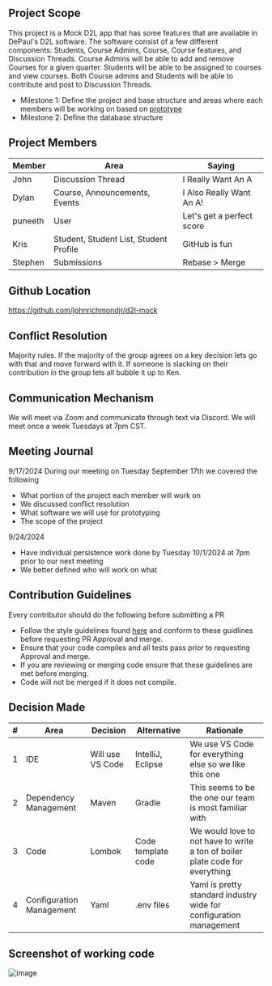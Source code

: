 ## Project Scope

This project is a Mock D2L app that has some features that are available in DePaul's D2L software. The software consist of a few different components: Students, Course Admins, Course, Course features, and Discussion Threads. Course Admins will be able to add and remove Courses for a given quarter. Students will be able to be assigned to courses and view courses. Both Course admins and Students will be able to contribute and post to Discussion Threads.

* Milestone 1: Define the project and base structure and areas where each members will be working on based on [prototype](https://app.moqups.com/OrQojpNkdxZkkrM2T6MAwr087SJ1ctHX/view/page/ad64222d5)
* Milestone 2: Define the database structure

## Project Members

| Member  | Area                                   | Saying                |
|---------|----------------------------------------|-----------------------|
| John    | Discussion Thread                      | I Really Want An A    |
| Dylan   | Course, Announcements, Events          |  I Also Really Want An A! 
| puneeth | User | Let's get a perfect score|
| Kris    | Student, Student List, Student Profile | GitHub is fun         |
| Stephen | Submissions                            | Rebase > Merge         |

## Github Location

https://github.com/johnrichmondjr/d2l-mock

## Conflict Resolution

Majority rules. If the majority of the group agrees on a key decision lets go with that and move forward with it. If someone is slacking on their contribution in the group lets all bubble it up to Ken.

## Communication Mechanism

We will meet via Zoom and communicate through text via Discord. We will meet once a week Tuesdays at 7pm CST.

## Meeting Journal

9/17/2024
During our meeting on Tuesday September 17th we covered the following
* What portion of the project each member will work on
* We discussed conflict resolution
* What software we will use for prototyping
* The scope of the project

9/24/2024
* Have individual persistence work done by Tuesday 10/1/2024 at 7pm prior to our next meeting
* We better defined who will work on what

## Contribution Guidelines
Every contributor should do the following before submitting a PR

* Follow the style guidelines found [here](https://google.github.io/styleguide/javaguide.html) and conform to these guidlines before requesting PR Approval and merge.
* Ensure that your code compiles and all tests pass prior to requesting Approval and merge.
* If you are reviewing or merging code ensure that these guidelines are met before merging.
* Code will not be merged if it does not compile.



## Decision Made
| # | Area  | Decision | Alternative | Rationale
| ----------- | ----------- | --- | --- |--- |
| 1 | IDE | Will use VS Code |IntelliJ, Eclipse | We use VS Code for everything else so we like this one
| 2 | Dependency Management  | Maven | Gradle | This seems to be the one our team is most familiar with
| 3 | Code  | Lombok | Code template code | We would love to not have to write a ton of boiler plate code for everything
| 4 | Configuration Management  | Yaml | .env files | Yaml is pretty standard industry wide for configuration management

## Screenshot of working code
![image](https://github.com/user-attachments/assets/b12d14e7-b244-43d6-b347-d10e845a06e6)



